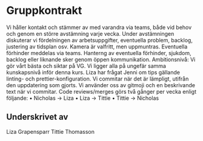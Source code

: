 # Gruppkontrakt
Vi håller kontakt och stämmer av med varandra via teams, både vid behov och genom en större avstämning varje vecka. Under avstämningen diskuterar vi fördelningen av arbetsuppgifter, eventuella problem, backlog, justering av tidsplan osv. Kamera är valfritt, men uppmuntras.
Eventuella förhinder meddelas via teams. Hanterng av eventuella förhinder, sjukdom, backlog eller liknande sker genom öppen kommunikation.
Ambitionsnivå: Vi gör vårt bästa och siktar på VG.
Vi ligger alla på ungefär samma kunskapsnivå inför denna kurs.
Liza har frågat Jenni om tips gällande linting- och prettier-konfiguration.
Vi commitar när det är lämpligt, utifrån den uppdatering som gjorts. Vi använder oss av gitmoji och en beskrivande text när vi commitar.
Code reviews/merges görs två gånger per vecka enligt följande:
•	Nicholas -> Liza
•	Liza -> Tittie
•	Tittie -> Nicholas

## Underskrivet av
Liza Grapensparr
Tittie Thomasson 

